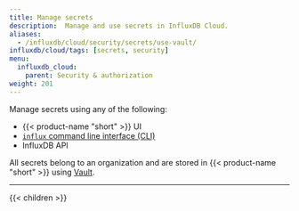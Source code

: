 ```yaml
---
title: Manage secrets
description:  Manage and use secrets in InfluxDB Cloud.
aliases:
  - /influxdb/cloud/security/secrets/use-vault/
influxdb/cloud/tags: [secrets, security]
menu:
  influxdb_cloud:
    parent: Security & authorization
weight: 201
---
```


Manage secrets using any of the following:

- {{< product-name "short" >}} UI
- [`influx` command line interface (CLI)](/influxdb/cloud/reference/cli/influx/) 
- InfluxDB API

All secrets belong to an organization and are stored in {{< product-name "short" >}} using [Vault](https://www.vaultproject.io/).

---

{{< children >}}
